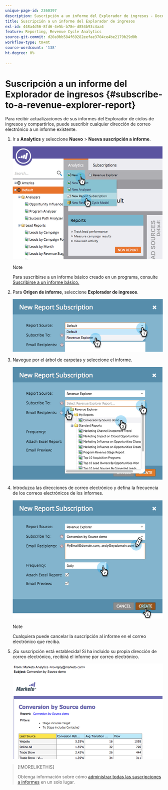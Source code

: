 ```yaml
---
unique-page-id: 2360397
description: Suscripción a un informe del Explorador de ingresos - Documentos de Marketo - Documentación del producto
title: Suscripción a un informe del Explorador de ingresos
exl-id: 448a4d56-8fd6-4e5b-b78e-d854b93c4aa4
feature: Reporting, Revenue Cycle Analytics
source-git-commit: d20a9bb584f69282eefae3704ce4be2179b29d0b
workflow-type: tm+mt
source-wordcount: '138'
ht-degree: 0%

---
```


# Suscripción a un informe del Explorador de ingresos {#subscribe-to-a-revenue-explorer-report}

Para recibir actualizaciones de sus informes del Explorador de ciclos de ingresos y compartirlos, puede suscribir cualquier dirección de correo electrónico a un informe existente.

1. Ir a **Analytics** y seleccione **Nuevo** > **Nueva suscripción a informe**.

   ![](assets/image2014-9-17-12-3a46-3a20.png)

   >[!NOTE]
   >
   >Para suscribirse a un informe básico creado en un programa, consulte [Suscribirse a un informe básico.](/help/marketo/product-docs/reporting/basic-reporting/report-subscriptions/subscribe-to-a-basic-report.md)

1. Para **Origen de informe**, seleccione **Explorador de ingresos**.

   ![](assets/image2014-9-17-12-3a47-3a11.png)

1. Navegue por el árbol de carpetas y seleccione el informe.

   ![](assets/image2014-9-17-12-3a47-3a17.png)

1. Introduzca las direcciones de correo electrónico y defina la frecuencia de los correos electrónicos de los informes.

   ![](assets/image2014-9-17-12-3a47-3a22.png)

   >[!NOTE]
   >
   >Cualquiera puede cancelar la suscripción al informe en el correo electrónico que reciba.

1. ¡Su suscripción está establecida! Si ha incluido su propia dirección de correo electrónico, recibirá el informe por correo electrónico.

   ![](assets/image2014-9-17-12-3a47-3a54.png)

>[!MORELIKETHIS]
>
>Obtenga información sobre cómo [administrar todas las suscripciones a informes](/help/marketo/product-docs/reporting/basic-reporting/report-subscriptions/manage-report-subscriptions.md) en un solo lugar.
